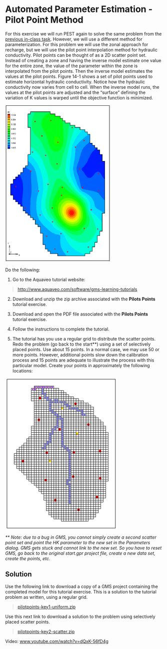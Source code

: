 # Automated Parameter Estimation - Pilot Point Method

For this exercise we will run PEST again to solve the same problem from the [<u>previous in-class task</u>](https://byu-ce547.readthedocs.io/en/latest/unit3/06_parameter/parameter_class/). However, we will use a different method for parameterization. For this problem we will use the zonal approach for recharge, but we will use the pilot point interpolation method for hydraulic conductivity. Pilot points can be thought of as a 2D scatter point set. Instead of creating a zone and having the inverse model estimate one value for the entire zone, the value of the parameter within the zone is interpolated from the pilot points. Then the inverse model estimates the values at the pilot points. Figure 14-1 shows a set of pilot points used to estimate horizontal hydraulic conductivity. Notice how the hydraulic conductivity now varies from cell to cell. When the inverse model runs, the values at the pilot points are adjusted and the “surface” defining the variation of K values is warped until the objective function is minimized.

![pptcontours.gif](images/pptcontours.gif)

Do the following:

1) Go to the Aquaveo tutorial website:

>[<u>http://www.aquaveo.com/software/gms-learning-tutorials</u>](https://byu-ce547.readthedocs.io/en/latest/unit3/03_study_pt3/learning-tutorials.htm)

2) Download and unzip the zip archive associated with the **Pilots Points** tutorial exercise.

3) Download and open the PDF file associated with the **Pilots Points** tutorial exercise.

4) Follow the instructions to complete the tutorial.

5) The tutorial has you use a regular grid to distribute the scatter points. Redo the problem (go back to the start**) using a set of selectively placed points. Use about 15 points. In a normal case, we may use 50 or more points. However, additional points slow down the calibration process and 15 points are adequate to illustrate the process with this particular model. Create your points in approximately the following locations:

![placement.gif](images/placement.gif)

_** Note: due to a bug in GMS, you cannot simply create a second scatter point set and point the HK parameter to the new set in the Parameters dialog. GMS gets stuck and cannot link to the new set. So you have to reset GMS, go back to the original start.gpr project file, create a new data set, create the points, etc._

## Solution

Use the following link to download a copy of a GMS project containing the completed model for this tutorial exercise. This is a solution to the tutorial problem as written, using a regular grid.

>[<u>pilotpoints-key1-uniform.zip</u>](pilotpoints-key1-uniform.zip)

Use this next link to download a solution to the problem using selectively placed scatter points.

>[<u>pilotpoints-key2-scatter.zip</u>](pilotpoints-key2-scatter.zip)

Video: [<u>www.youtube.com/watch?v=dQxK-56fD4g</u>](https://www.youtube.com/watch?v=dQxK-56fD4g)

 